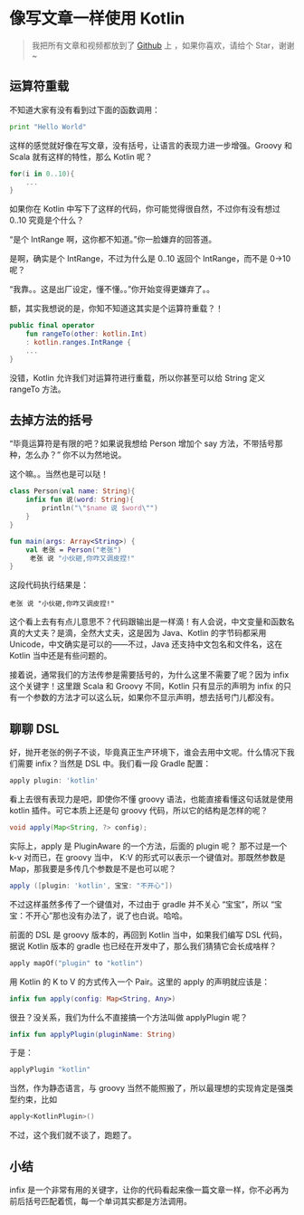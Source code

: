# 像写文章一样使用 Kotlin

> 我把所有文章和视频都放到了 [Github](https://github.com/enbandari/Kotlin-Tutorials) 上 ，如果你喜欢，请给个 Star，谢谢~

## 运算符重载

不知道大家有没有看到过下面的函数调用：

``` python
print "Hello World"
```

这样的感觉就好像在写文章，没有括号，让语言的表现力进一步增强。Groovy 和 Scala 就有这样的特性，那么 Kotlin 呢？

```kotlin 
for(i in 0..10){
	...
}
```

如果你在 Kotlin 中写下了这样的代码，你可能觉得很自然，不过你有没有想过 0..10 究竟是个什么？

“是个 IntRange 啊，这你都不知道。”你一脸嫌弃的回答道。

是啊，确实是个 IntRange，不过为什么是 0..10 返回个 IntRange，而不是 0->10 呢？

“我靠。。这是出厂设定，懂不懂。。”你开始变得更嫌弃了。。

额，其实我想说的是，你知不知道这其实是个运算符重载？！

```kotlin
public final operator 
	fun rangeTo(other: kotlin.Int)
	: kotlin.ranges.IntRange { 
	...
}
```
没错，Kotlin 允许我们对运算符进行重载，所以你甚至可以给 String 定义 rangeTo 方法。

## 去掉方法的括号

“毕竟运算符是有限的吧？如果说我想给 Person 增加个 say 方法，不带括号那种，怎么办？” 你不以为然地说。

这个嘛。。当然也是可以哒！

```kotlin
class Person(val name: String){
    infix fun 说(word: String){
        println("\"$name 说 $word\"")
    }
}

fun main(args: Array<String>) {
    val 老张 = Person("老张")
     老张 说 "小伙砸,你咋又调皮捏!"
}
```

这段代码执行结果是：

```
老张 说 "小伙砸,你咋又调皮捏!"
```

这个看上去有有点儿意思不？代码跟输出是一样滴！有人会说，中文变量和函数名真的大丈夫？是滴，全然大丈夫，这是因为 Java、Kotlin 的字节码都采用 Unicode，中文确实是可以的——不过，Java 还支持中文包名和文件名，这在 Kotlin 当中还是有些问题的。

接着说，通常我们的方法传参是需要括号的，为什么这里不需要了呢？因为 infix 这个关键字！这里跟 Scala 和 Groovy 不同，Kotlin 只有显示的声明为 infix 的只有一个参数的方法才可以这么玩，如果你不显示声明，想去括号门儿都没有。

## 聊聊 DSL 

好，抛开老张的例子不谈，毕竟真正生产环境下，谁会去用中文呢。什么情况下我们需要 infix？当然是 DSL 中。我们看一段 Gradle 配置：

```groovy
apply plugin: 'kotlin'
```
看上去很有表现力是吧，即使你不懂 groovy 语法，也能直接看懂这句话就是使用 kotlin 插件。可它本质上还是句 groovy 代码，所以它的结构是怎样的呢？

```java
void apply(Map<String, ?> config);
```

实际上，apply 是 PluginAware 的一个方法，后面的 plugin 呢？ 那不过是一个 k-v 对而已，在 groovy 当中， K:V 的形式可以表示一个键值对。那既然参数是 Map，那我要是多传几个参数是不是也可以呢？

```groovy
apply ([plugin: 'kotlin', 宝宝: "不开心"])
```

不过这样虽然多传了一个键值对，不过由于 gradle 并不关心 “宝宝”，所以 “宝宝：不开心”那也没有办法了，说了也白说。哈哈。

前面的 DSL 是 groovy 版本的，再回到 Kotlin 当中，如果我们编写 DSL 代码，据说 Kotlin 版本的 gradle 也已经在开发中了，那么我们猜猜它会长成啥样？

```kotlin
apply mapOf("plugin" to "kotlin")
```

用 Kotlin 的 K to V 的方式传入一个 Pair。这里的 apply 的声明就应该是：

```kotlin
infix fun apply(config: Map<String, Any>)
```

很丑？没关系，我们为什么不直接搞一个方法叫做 applyPlugin 呢？

```kotlin
infix fun applyPlugin(pluginName: String)
```
于是：

```kotlin
applyPlugin "kotlin"
```

当然，作为静态语言，与 groovy 当然不能照搬了，所以最理想的实现肯定是强类型约束，比如

```kotlin
apply<KotlinPlugin>()
```
不过，这个我们就不谈了，跑题了。

## 小结

infix 是一个非常有用的关键字，让你的代码看起来像一篇文章一样，你不必再为前后括号匹配着慌，每一个单词其实都是方法调用。